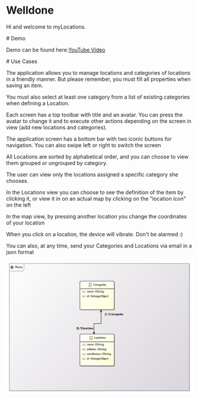 # Welldone
<p>Hi and welcome to myLocations.</p>
# Demo
<p>Demo can be found here:<a href="https://youtu.be/5NhAz6JsYvs">YouTube Video</a></p>
# Use Cases
<p>The application allows you to manage locations and categories of locations in a friendly manner. 
	But please remember, you must fill all properties when saving an item.</p>
<p>You must also select at least one category from a list of existing categories when defining a Location.</p> 
<p>Each screen has a top toolbar with title and an avatar. 
	You can press the avatar to change it and to execute other actions depending on the screen in view (add new locations and categories).</p>
<p>The application screen has a bottom bar with two iconic buttons for navigation. 
	You can also swipe left or right to switch the screen</p> 
<p>All Locations are sorted by alphabetical order, and you can choose to view them grouped or ungrouped by category.</p>
<p>The user can view only the locations assigned a specific category she chooses.</p>
<p>In the Locations view you can choose to see the definition of the item by clicking it, 
	or view it in on an actual map by clicking on the "location icon" on the left</p>
<p>In the map view, by pressing another location you change the coordinates of your location</p>  
<p>When you click on a location, the device will vibrate. Don't be alarmed :)</p>
<p>You can also, at any time, send your Categories and Locations via email in a json format</p>
<img src="https://github.com/LiorNevo/Welldone/blob/master/www/domain-uml/exam_0_0.jpg">
